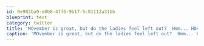 ```yaml
---
id: 0e982ba9-e0b8-4ff6-9b17-5c01112a31bb
blueprint: text
category: twitter
title: 'MOvember is great, but do the ladies feel left out?  Hmm... HOvember?'
caption: 'MOvember is great, but do the ladies feel left out?  Hmm... HOvember?'
---
```

